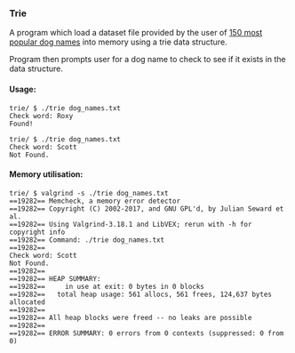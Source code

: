 ### Trie

A program which load a dataset file provided by the user of [150 most popular dog names](https://www.dailypaws.com/dogs-puppies/dog-names/common-dog-names) into memory using a trie data structure.

Program then prompts user for a dog name to check to see if it exists in the data structure.

#### Usage:
```
trie/ $ ./trie dog_names.txt
Check word: Roxy
Found!

trie/ $ ./trie dog_names.txt
Check word: Scott
Not Found.
```

#### Memory utilisation:
```
trie/ $ valgrind -s ./trie dog_names.txt
==19282== Memcheck, a memory error detector
==19282== Copyright (C) 2002-2017, and GNU GPL'd, by Julian Seward et al.
==19282== Using Valgrind-3.18.1 and LibVEX; rerun with -h for copyright info
==19282== Command: ./trie dog_names.txt
==19282==
Check word: Scott
Not Found.
==19282==
==19282== HEAP SUMMARY:
==19282==     in use at exit: 0 bytes in 0 blocks
==19282==   total heap usage: 561 allocs, 561 frees, 124,637 bytes allocated
==19282==
==19282== All heap blocks were freed -- no leaks are possible
==19282==
==19282== ERROR SUMMARY: 0 errors from 0 contexts (suppressed: 0 from 0)
```